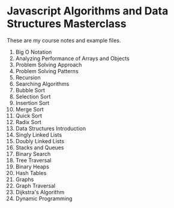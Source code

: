 # Javascript Algorithms and Data Structures Masterclass
These are my course notes and example files.

1. Big O Notation
1. Analyzing Performance of Arrays and Objects
1. Problem Solving Approach
1. Problem Solving Patterns
1. Recursion
1. Searching Algorithms
1. Bubble Sort
1. Selection Sort
1. Insertion Sort
1. Merge Sort
1. Quick Sort
1. Radix Sort
1. Data Structures Introduction
1. Singly Linked Lists
1. Doubly Linked Lists
1. Stacks and Queues
1. Binary Search
1. Tree Traversal
1. Binary Heaps
1. Hash Tables
1. Graphs
1. Graph Traversal
1. Dijkstra's Algorithm
1. Dynamic Programming
